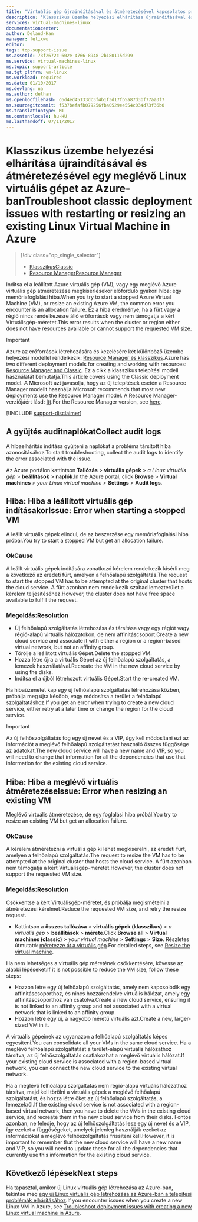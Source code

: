 ```yaml
---
title: "Virtuális gép újraindításával és átméretezésével kapcsolatos problémák |} Microsoft Docs"
description: "Klasszikus üzembe helyezési elhárítása újraindításával és átméretezésével egy meglévő Linux virtuális gépet az Azure-ban"
services: virtual-machines-linux
documentationcenter: 
author: Deland-Han
manager: felixwu
editor: 
tags: top-support-issue
ms.assetid: 73f2672c-602e-4766-8948-2b180115d299
ms.service: virtual-machines-linux
ms.topic: support-article
ms.tgt_pltfrm: vm-linux
ms.workload: required
ms.date: 01/10/2017
ms.devlang: na
ms.author: delhan
ms.openlocfilehash: c6d4ed45133dc3f4b1f3d17fb5a87d3bf77aa3f7
ms.sourcegitcommit: f537befafb079256fba0529ee554c034d73f36b0
ms.translationtype: MT
ms.contentlocale: hu-HU
ms.lasthandoff: 07/11/2017
---
```

# <a name="troubleshoot-classic-deployment-issues-with-restarting-or-resizing-an-existing-linux-virtual-machine-in-azure"></a><span data-ttu-id="60445-103">Klasszikus üzembe helyezési elhárítása újraindításával és átméretezésével egy meglévő Linux virtuális gépet az Azure-ban</span><span class="sxs-lookup"><span data-stu-id="60445-103">Troubleshoot classic deployment issues with restarting or resizing an existing Linux Virtual Machine in Azure</span></span>
> [!div class="op_single_selector"]
> * [<span data-ttu-id="60445-104">Klasszikus</span><span class="sxs-lookup"><span data-stu-id="60445-104">Classic</span></span>](restart-resize-error-troubleshooting.md)
> * [<span data-ttu-id="60445-105">Resource Manager</span><span class="sxs-lookup"><span data-stu-id="60445-105">Resource Manager</span></span>](../restart-resize-error-troubleshooting.md?toc=%2fazure%2fvirtual-machines%2flinux%2ftoc.json)
> 
> 

<span data-ttu-id="60445-106">Indítsa el a leállított Azure virtuális gép (VM), vagy egy meglévő Azure virtuális gép átméretezése megkísérlésekor előforduló gyakori hiba: egy memóriafoglalási hiba.</span><span class="sxs-lookup"><span data-stu-id="60445-106">When you try to start a stopped Azure Virtual Machine (VM), or resize an existing Azure VM, the common error you encounter is an allocation failure.</span></span> <span data-ttu-id="60445-107">Ez a hiba eredménye, ha a fürt vagy a régió nincs rendelkezésre álló erőforrások vagy nem támogatja a kért Virtuálisgép-méretet.</span><span class="sxs-lookup"><span data-stu-id="60445-107">This error results when the cluster or region either does not have resources available or cannot support the requested VM size.</span></span>

> [!IMPORTANT] 
> <span data-ttu-id="60445-108">Azure az erőforrások létrehozására és kezelésére két különböző üzembe helyezési modellel rendelkezik: [Resource Manager és klasszikus](../../../resource-manager-deployment-model.md).</span><span class="sxs-lookup"><span data-stu-id="60445-108">Azure has two different deployment models for creating and working with resources: [Resource Manager and Classic](../../../resource-manager-deployment-model.md).</span></span> <span data-ttu-id="60445-109">Ez a cikk a klasszikus telepítési modell használatát bemutatja.</span><span class="sxs-lookup"><span data-stu-id="60445-109">This article covers using the Classic deployment model.</span></span> <span data-ttu-id="60445-110">A Microsoft azt javasolja, hogy az új telepítések esetén a Resource Manager modellt használja.</span><span class="sxs-lookup"><span data-stu-id="60445-110">Microsoft recommends that most new deployments use the Resource Manager model.</span></span> <span data-ttu-id="60445-111">A Resource Manager-verziójáért lásd: [Itt](../restart-resize-error-troubleshooting.md?toc=%2fazure%2fvirtual-machines%2flinux%2ftoc.json).</span><span class="sxs-lookup"><span data-stu-id="60445-111">For the Resource Manager version, see [here](../restart-resize-error-troubleshooting.md?toc=%2fazure%2fvirtual-machines%2flinux%2ftoc.json).</span></span>

[!INCLUDE [support-disclaimer](../../../../includes/support-disclaimer.md)]

## <a name="collect-audit-logs"></a><span data-ttu-id="60445-112">A gyűjtés auditnaplókat</span><span class="sxs-lookup"><span data-stu-id="60445-112">Collect audit logs</span></span>
<span data-ttu-id="60445-113">A hibaelhárítás indítása gyűjteni a naplókat a probléma társított hiba azonosításához.</span><span class="sxs-lookup"><span data-stu-id="60445-113">To start troubleshooting, collect the audit logs to identify the error associated with the issue.</span></span>

<span data-ttu-id="60445-114">Az Azure portálon kattintson **Tallózás** > **virtuális gépek** > *a Linux virtuális gép* > **beállítások** > **naplók**.</span><span class="sxs-lookup"><span data-stu-id="60445-114">In the Azure portal, click **Browse** > **Virtual machines** > *your Linux virtual machine* > **Settings** > **Audit logs**.</span></span>

## <a name="issue-error-when-starting-a-stopped-vm"></a><span data-ttu-id="60445-115">Hiba: Hiba a leállított virtuális gép indításakor</span><span class="sxs-lookup"><span data-stu-id="60445-115">Issue: Error when starting a stopped VM</span></span>
<span data-ttu-id="60445-116">A leállt virtuális gépek elindul, de az beszerzése egy memóriafoglalási hiba próbál.</span><span class="sxs-lookup"><span data-stu-id="60445-116">You try to start a stopped VM but get an allocation failure.</span></span>

### <a name="cause"></a><span data-ttu-id="60445-117">Ok</span><span class="sxs-lookup"><span data-stu-id="60445-117">Cause</span></span>
<span data-ttu-id="60445-118">A leállt virtuális gépek indítására vonatkozó kérelem rendelkezik kísérli meg a következő az eredeti fürt, amelyen a felhőalapú szolgáltatás.</span><span class="sxs-lookup"><span data-stu-id="60445-118">The request to start the stopped VM has to be attempted at the original cluster that hosts the cloud service.</span></span> <span data-ttu-id="60445-119">A fürt azonban nem rendelkezik szabad lemezterület a kérelem teljesítéséhez.</span><span class="sxs-lookup"><span data-stu-id="60445-119">However, the cluster does not have free space available to fulfill the request.</span></span>

### <a name="resolution"></a><span data-ttu-id="60445-120">Megoldás:</span><span class="sxs-lookup"><span data-stu-id="60445-120">Resolution</span></span>
* <span data-ttu-id="60445-121">Új felhőalapú szolgáltatás létrehozása és társítása vagy egy régiót vagy régió-alapú virtuális hálózatokon, de nem affinitáscsoport.</span><span class="sxs-lookup"><span data-stu-id="60445-121">Create a new cloud service and associate it with either a region or a region-based virtual network, but not an affinity group.</span></span>
* <span data-ttu-id="60445-122">Törölje a leállított virtuális Gépet.</span><span class="sxs-lookup"><span data-stu-id="60445-122">Delete the stopped VM.</span></span>
* <span data-ttu-id="60445-123">Hozza létre újra a virtuális Gépet az új felhőalapú szolgáltatás, a lemezek használatával.</span><span class="sxs-lookup"><span data-stu-id="60445-123">Recreate the VM in the new cloud service by using the disks.</span></span>
* <span data-ttu-id="60445-124">Indítsa el a újból létrehozott virtuális Gépet.</span><span class="sxs-lookup"><span data-stu-id="60445-124">Start the re-created VM.</span></span>

<span data-ttu-id="60445-125">Ha hibaüzenetet kap egy új felhőalapú szolgáltatás létrehozása közben, próbálja meg újra később, vagy módosítsa a terület a felhőalapú szolgáltatáshoz.</span><span class="sxs-lookup"><span data-stu-id="60445-125">If you get an error when trying to create a new cloud service, either retry at a later time or change the region for the cloud service.</span></span>

> [!IMPORTANT]
> <span data-ttu-id="60445-126">Az új felhőszolgáltatás fog egy új nevet és a VIP, úgy kell módosítani ezt az információt a meglévő felhőalapú szolgáltatást használó összes függősége az adatokat.</span><span class="sxs-lookup"><span data-stu-id="60445-126">The new cloud service will have a new name and VIP, so you will need to change that information for all the dependencies that use that information for the existing cloud service.</span></span>
> 
> 

## <a name="issue-error-when-resizing-an-existing-vm"></a><span data-ttu-id="60445-127">Hiba: Hiba a meglévő virtuális átméretezése</span><span class="sxs-lookup"><span data-stu-id="60445-127">Issue: Error when resizing an existing VM</span></span>
<span data-ttu-id="60445-128">Meglévő virtuális átméretezése, de egy foglalási hiba próbál.</span><span class="sxs-lookup"><span data-stu-id="60445-128">You try to resize an existing VM but get an allocation failure.</span></span>

### <a name="cause"></a><span data-ttu-id="60445-129">Ok</span><span class="sxs-lookup"><span data-stu-id="60445-129">Cause</span></span>
<span data-ttu-id="60445-130">A kérelem átméretezni a virtuális gép ki lehet megkísérelni, az eredeti fürt, amelyen a felhőalapú szolgáltatás.</span><span class="sxs-lookup"><span data-stu-id="60445-130">The request to resize the VM has to be attempted at the original cluster that hosts the cloud service.</span></span> <span data-ttu-id="60445-131">A fürt azonban nem támogatja a kért Virtuálisgép-méretet.</span><span class="sxs-lookup"><span data-stu-id="60445-131">However, the cluster does not support the requested VM size.</span></span>

### <a name="resolution"></a><span data-ttu-id="60445-132">Megoldás:</span><span class="sxs-lookup"><span data-stu-id="60445-132">Resolution</span></span>
<span data-ttu-id="60445-133">Csökkentse a kért Virtuálisgép-méretet, és próbálja megismételni a átméretezési kérelmet.</span><span class="sxs-lookup"><span data-stu-id="60445-133">Reduce the requested VM size, and retry the resize request.</span></span>

* <span data-ttu-id="60445-134">Kattintson a **összes tallózása** > **virtuális gépek (klasszikus)** > *a virtuális gép* > **beállítások** > **mérete**.</span><span class="sxs-lookup"><span data-stu-id="60445-134">Click **Browse all** > **Virtual machines (classic)** > *your virtual machine* > **Settings** > **Size**.</span></span> <span data-ttu-id="60445-135">Részletes útmutató: [méretezze át a virtuális gép](https://msdn.microsoft.com/library/dn168976.aspx).</span><span class="sxs-lookup"><span data-stu-id="60445-135">For detailed steps, see [Resize the virtual machine](https://msdn.microsoft.com/library/dn168976.aspx).</span></span>

<span data-ttu-id="60445-136">Ha nem lehetséges a virtuális gép méretének csökkentésére, kövesse az alábbi lépéseket:</span><span class="sxs-lookup"><span data-stu-id="60445-136">If it is not possible to reduce the VM size, follow these steps:</span></span>

* <span data-ttu-id="60445-137">Hozzon létre egy új felhőalapú szolgáltatás, amely nem kapcsolódik egy affinitáscsoporthoz, és nincs hozzárendelve virtuális hálózat, amely egy affinitáscsoporthoz van csatolva.</span><span class="sxs-lookup"><span data-stu-id="60445-137">Create a new cloud service, ensuring it is not linked to an affinity group and not associated with a virtual network that is linked to an affinity group.</span></span>
* <span data-ttu-id="60445-138">Hozzon létre egy új, a nagyobb méretű virtuális azt.</span><span class="sxs-lookup"><span data-stu-id="60445-138">Create a new, larger-sized VM in it.</span></span>

<span data-ttu-id="60445-139">A virtuális gépeinek az ugyanazon a felhőalapú szolgáltatás képes egyesíteni.</span><span class="sxs-lookup"><span data-stu-id="60445-139">You can consolidate all your VMs in the same cloud service.</span></span> <span data-ttu-id="60445-140">Ha a meglévő felhőalapú szolgáltatást a terület-alapú virtuális hálózathoz társítva, az új felhőszolgáltatás csatlakozhat a meglévő virtuális hálózat.</span><span class="sxs-lookup"><span data-stu-id="60445-140">If your existing cloud service is associated with a region-based virtual network, you can connect the new cloud service to the existing virtual network.</span></span>

<span data-ttu-id="60445-141">Ha a meglévő felhőalapú szolgáltatás nem régió-alapú virtuális hálózathoz társítva, majd kell törölni a virtuális gépek a meglévő felhőalapú szolgáltatást, és hozza létre őket az új felhőalapú szolgáltatás, a lemezekről.</span><span class="sxs-lookup"><span data-stu-id="60445-141">If the existing cloud service is not associated with a region-based virtual network, then you have to delete the VMs in the existing cloud service, and recreate them in the new cloud service from their disks.</span></span> <span data-ttu-id="60445-142">Fontos azonban, ne feledje, hogy az új felhőszolgáltatás lesz egy új nevet és a VIP, így ezeket a függőségeket, amelyek jelenleg használják ezeket az információkat a meglévő felhőszolgáltatás frissíteni kell.</span><span class="sxs-lookup"><span data-stu-id="60445-142">However, it is important to remember that the new cloud service will have a new name and VIP, so you will need to update these for all the dependencies that currently use this information for the existing cloud service.</span></span>

## <a name="next-steps"></a><span data-ttu-id="60445-143">Következő lépések</span><span class="sxs-lookup"><span data-stu-id="60445-143">Next steps</span></span>
<span data-ttu-id="60445-144">Ha tapasztal, amikor új Linux virtuális gép létrehozása az Azure-ban, tekintse meg [egy új Linux virtuális gép létrehozása az Azure-ban a telepítési problémák elhárításához](../troubleshoot-deployment-new-vm.md?toc=%2fazure%2fvirtual-machines%2flinux%2ftoc.json).</span><span class="sxs-lookup"><span data-stu-id="60445-144">If you encounter issues when you create a new Linux VM in Azure, see [Troubleshoot deployment issues with creating a new Linux virtual machine in Azure](../troubleshoot-deployment-new-vm.md?toc=%2fazure%2fvirtual-machines%2flinux%2ftoc.json).</span></span>

